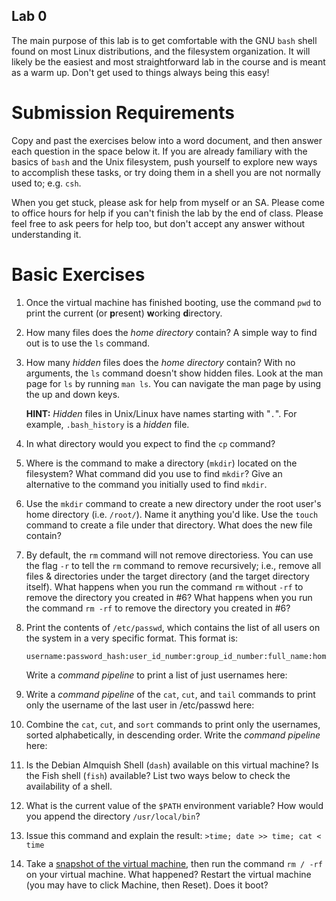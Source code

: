 Lab 0
-----

The main purpose of this lab is to get comfortable with the GNU `bash` shell
found on most Linux distributions, and the filesystem organization. It will
likely be the easiest and most straightforward lab in the course and is meant as
a warm up. Don't get used to things always being this easy!

# Submission Requirements

Copy and past the exercises below into a word document, and then answer each
question in the space below it. If you are already familiary with the basics of
`bash` and the Unix filesystem, push yourself to explore new ways to accomplish
these tasks, or try doing them in a shell you are not normally used to; e.g.
`csh`.

When you get stuck, please ask for help from myself or an SA. Please come to
office hours for help if you can't finish the lab by the end of class. Please
feel free to ask peers for help too, but don't accept any answer without
understanding it.

# Basic Exercises

1.  Once the virtual machine has finished booting, use the command `pwd` to print
    the current (or **p**resent) **w**orking **d**irectory.
2.  How many files does the *home directory* contain? A simple way to find out is
    to use the `ls` command.
3.  How many *hidden* files does the *home directory* contain? With no arguments,
    the `ls` command doesn't show hidden files. Look at the man page for `ls` by
    running `man ls`. You can navigate the man page by using the up and down
    keys.

    **HINT:** *Hidden* files in Unix/Linux have names starting with "`.`". For
    example, `.bash_history` is a *hidden* file.

4.  In what directory would you expect to find the `cp` command?
5.  Where is the command to make a directory (`mkdir`) located on the filesystem?
    What command did you use to find `mkdir`? Give an alternative to the command
    you initially used to find `mkdir`.
6.  Use the `mkdir` command to create a new directory under the root user's home
    directory (i.e. `/root/`). Name it anything you'd like. Use the `touch`
    command to create a file under that directory. What does the new file
    contain?
7.  By default, the `rm` command will not remove directoriess. You can use the
    flag `-r` to tell the `rm` command to remove recursively; i.e., remove all
    files & directories under the target directory (and the target directory
    itself). What happens when you run the command `rm` without `-rf` to remove
    the directory you created in #6? What happens when you run the command `rm
    -rf` to remove the directory you created in #6?
8.  Print the contents of `/etc/passwd`, which contains the list of all users on
    the system in a very specific format. This format is:

        username:password_hash:user_id_number:group_id_number:full_name:home_directory:default_shell

    Write a *command pipeline* to print a list of just usernames here:
9.  Write a *command pipeline* of the `cat`, `cut`, and `tail` commands to print
    only the username of the last user in /etc/passwd here:
10. Combine the `cat`, `cut`, and `sort` commands to print only the usernames,
    sorted alphabetically, in descending order. Write the *command pipeline*
    here:
11. Is the Debian Almquish Shell (`dash`) available on this virtual machine? Is
    the Fish shell (`fish`) available? List two ways below to check the
    availability of a shell.
12. What is the current value of the `$PATH` environment variable? How would you
    append the directory `/usr/local/bin`?
13. Issue this command and explain the result: `>time; date >> time; cat < time`
14. Take a [snapshot of the virtual
    machine](https://www.google.com/url?q=http://www.howtogeek.com/150258/how-to-save-time-by-using-snapshots-in-virtualbox/&sa=D&ust=1472613885947000&usg=AFQjCNHq6m7-kWoYgieicwKKnWxihm_pbQ),
    then run the command `rm / -rf` on your virtual machine. What happened?
    Restart the virtual machine (you may have to click Machine, then Reset).
    Does it boot?
